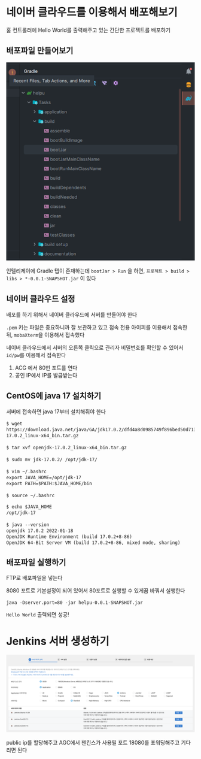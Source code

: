 # 네이버 클라우드를 이용해서 배포해보기

홈 컨트롤러에 Hello World를 출력해주고 있는 간단한 프로젝트를 배포하기

## 배포파일 만들어보기

<img src="https://github.com/Geol2/Today-I-Learned/blob/main/Java/images/Spring/deploy-1.png?raw=true" />

인텔리제이에 Gradle 탭이 존재하는데 `bootJar > Run` 을 하면, `프로젝트 > build > libs > *-0.0.1-SNAPSHOT.jar` 이 있다

## 네이버 클라우드 설정

배포를 하기 위해서 네이버 클라우드에 서버를 만들어야 한다

`.pem` 키는 파일은 중요하니까 잘 보관하고 있고 접속 전용 아이피를 이용해서 접속한 뒤, `mobaXterm`을 이용해서 접속했다

네이버 클라우드에서 서버의 오른쪽 클릭으로 관리자 비밀번호를 확인할 수 있어서 `id/pw`를 이용해서 접속한다

1. ACG 에서 80번 포트를 연다
2. 공인 IP에서 IP를 발급받는다

## CentOS에 java 17 설치하기

서버에 접속하면 java 17부터 설치해줘야 한다

```
$ wget https://download.java.net/java/GA/jdk17.0.2/dfd4a8d0985749f896bed50d7138ee7f/8/GPL/openjdk-17.0.2_linux-x64_bin.tar.gz

$ tar xvf openjdk-17.0.2_linux-x64_bin.tar.gz

$ sudo mv jdk-17.0.2/ /opt/jdk-17/

$ vim ~/.bashrc
export JAVA_HOME=/opt/jdk-17
export PATH=$PATH:$JAVA_HOME/bin 

$ source ~/.bashrc
```

```
$ echo $JAVA_HOME
/opt/jdk-17

$ java --version
openjdk 17.0.2 2022-01-18
OpenJDK Runtime Environment (build 17.0.2+8-86)
OpenJDK 64-Bit Server VM (build 17.0.2+8-86, mixed mode, sharing)
```

## 배포파일 실행하기

FTP로 배포파일을 넣는다

8080 포트로 기본설정이 되어 있어서 80포트로 실행할 수 있게끔 바꿔서 실행한다

```
java -Dserver.port=80 -jar helpu-0.0.1-SNAPSHOT.jar
```

`Hello World` 출력되면 성공!


# Jenkins 서버 생성하기

<img src="https://github.com/Geol2/Today-I-Learned/blob/main/Java/images/Project/naver-jenkins.png?raw=true" />

public ip를 할당해주고 AGC에서 젠킨스가 사용될 포트 18080를 포워딩해주고 기다리면 된다
